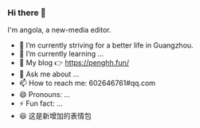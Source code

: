### Hi there 👋

I'm angola, a new-media editor.    

- 🔭 I’m currently striving for a better life in Guangzhou.     
- 🌱 I’m currently learning ...    
- 🤔 My blog 👉 https://penghh.fun/         
- 💬 Ask me about ...
- 📫 How to reach me: 602646761#qq.com      
- 😄 Pronouns: ...
- ⚡ Fun fact: ...
- :satisfied: 这是新增加的表情包       



<!--
**phh95/phh95** is a ✨ _special_ ✨ repository because its `README.md` (this file) appears on your GitHub profile.

Here are some ideas to get you started:

- 🔭 I’m currently working on ...
- 🌱 I’m currently learning ...
- 👯 I’m looking to collaborate on ...
- 🤔 I’m looking for help with ...
- 💬 Ask me about ...
- 📫 How to reach me: ...
- 😄 Pronouns: ...
- ⚡ Fun fact: ...
-->
